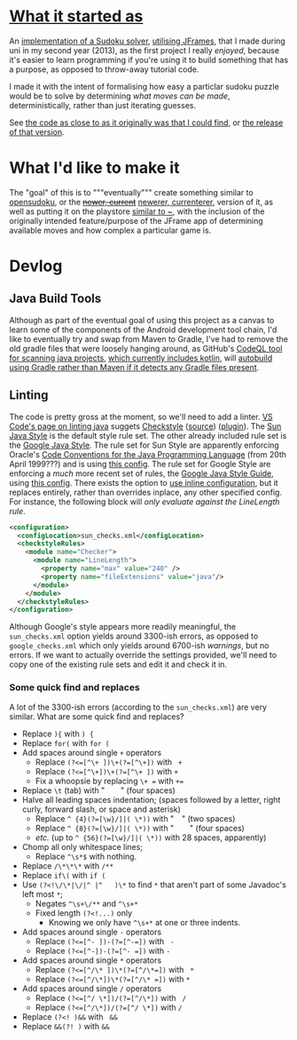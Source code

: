 # [What it started as](https://github.com/Skenvy/Sudoku/releases/tag/v0.0.0)
An [implementation of a Sudoku solver](https://github.com/Skenvy/Sudoku/blob/v0.0.0/Sudoku/APP/src/main/java/com/skenvy/sudoku/sudoku.java), [utilising JFrames](https://github.com/Skenvy/Sudoku/blob/v0.0.0/Sudoku/GUI/src/main/java/com/skenvy/sudokuGUI/sudokuGUI.java), that I made during uni in my second year (2013), as the first project I really _enjoyed_, because it's easier to learn programming if you're using it to build something that has a purpose, as opposed to throw-away tutorial code.

I made it with the intent of formalising how easy a particlar sudoku puzzle would be to solve by determining _what moves can be made_, deterministically, rather than just iterating guesses.

See [the code as close to as it originally was that I could find](https://github.com/Skenvy/Sudoku/tree/v0.0.0), or [the release of that version](https://github.com/Skenvy/Sudoku/releases/tag/v0.0.0).

# What I'd like to make it
The "goal" of this is to """eventually""" create something similar to [opensudoku](https://github.com/romario333/opensudoku), or the ~~[newer, current](https://github.com/ogarcia/opensudoku)~~ [newerer, currenterer](https://gitlab.com/opensudoku/opensudoku), version of it, as well as putting it on the playstore [similar to ~](https://play.google.com/store/apps/details?id=org.moire.opensudoku), with the inclusion of the originally intended feature/purpose of the JFrame app of determining available moves and how complex a particular game is. 

# Devlog
## Java Build Tools
Although as part of the eventual goal of using this project as a canvas to learn some of the components of the Android development tool chain, I'd like to eventually try and swap from Maven to Gradle, I've had to remove the old gradle files that were loosely hanging around, as GitHub's [CodeQL tool for scanning java projects](https://codeql.github.com/docs/codeql-overview/supported-languages-and-frameworks/#), [which currently includes kotlin](https://docs.github.com/en/code-security/code-scanning/automatically-scanning-your-code-for-vulnerabilities-and-errors/customizing-code-scanning#changing-the-languages-that-are-analyzed), will [autobuild using Gradle rather than Maven if it detects any Gradle files present](https://docs.github.com/en/code-security/code-scanning/automatically-scanning-your-code-for-vulnerabilities-and-errors/configuring-the-codeql-workflow-for-compiled-languages#java--and-kotlin).
## Linting
The code is pretty gross at the moment, so we'll need to add a linter. [VS Code's page on linting java](https://code.visualstudio.com/docs/java/java-linting) suggets [Checkstyle](https://checkstyle.sourceforge.io/) ([source](https://github.com/checkstyle/checkstyle)) ([plugin](https://maven.apache.org/plugins/maven-checkstyle-plugin/index.html)). The [Sun Java Style](https://checkstyle.org/sun_style.html) is the default style rule set. The other already included rule set is the [Google Java Style](https://checkstyle.org/google_style.html). The rule set for Sun Style are apparently enforcing Oracle's [Code Conventions for the Java Programming Language](https://www.oracle.com/java/technologies/javase/codeconventions-contents.html) (from 20th April 1999???) and is using [this config](https://github.com/checkstyle/checkstyle/blob/master/src/main/resources/sun_checks.xml). The rule set for Google Style are enforcing a _much_ more recent set of rules, the [Google Java Style Guide](https://google.github.io/styleguide/javaguide.html), using [this config](https://github.com/checkstyle/checkstyle/blob/master/src/main/resources/google_checks.xml). There exists the option to [use inline configuration](https://maven.apache.org/plugins/maven-checkstyle-plugin/examples/inline-checker-config.html), but it replaces entirely, rather than overrides inplace, any other specified config. For instance, the following block will _only evaluate against the LineLength rule_.
```xml
<configuration>
  <configLocation>sun_checks.xml</configLocation>
  <checkstyleRules>
    <module name="Checker">
      <module name="LineLength">
        <property name="max" value="240" />
        <property name="fileExtensions" value="java"/>
      </module>
    </module>
  </checkstyleRules>
</configuration>
```
Although Google's style appears more readily meaningful, the `sun_checks.xml` option yields around 3300-ish errors, as opposed to `google_checks.xml` which only yields around 6700-ish _warnings_, but no errors. If we want to actually override the settings provided, we'll need to copy one of the existing rule sets and edit it and check it in.
### Some quick find and replaces
A lot of the 3300-ish errors (according to the `sun_checks.xml`) are very similar. What are some quick find and replaces?
* Replace `){` with `) {`
* Replace `for(` with `for (`
* Add spaces around single `+` operators
    * Replace `(?<=[^\+ ])\+(?=[^\+])` with ` +`
    * Replace `(?<=[^\+])\+(?=[^\+ ])` with `+ `
    * Fix a whoopsie by replacing `\+ =` with `+=`
* Replace `\t` (tab) with "`    `" (four spaces)
* Halve all leading spaces indentation; (spaces followed by a letter, right curly, forward slash, or space and asterisk)
    * Replace `^ {4}(?=[\w}/]|( \*))` with "`  `" (two spaces)
    * Replace `^ {8}(?=[\w}/]|( \*))` with "`    `" (four spaces)
    * _etc._ (up to `^ {56}(?=[\w}/]|( \*))` with 28 spaces, apparently)
* Chomp all only whitespace lines;
    * Replace `^\s*$` with nothing.
* Replace `/\*\*\*` with `/**`
* Replace `if\(` with `if (`
* Use `(?<!\/\*|\/|^ |^   )\*` to find `*` that aren't part of some Javadoc's left most `*`;
    * Negates `^\s+\/**` and `^\s+*`
    * Fixed length `(?<!...)` only
        * Knowing we only have `^\s+*` at one or three indents.
* Add spaces around single `-` operators
    * Replace `(?<=[^- ])-(?=[^-=])` with ` -`
    * Replace `(?<=[^-])-(?=[^- =])` with `- `
* Add spaces around single `*` operators
    * Replace `(?<=[^/\* ])\*(?=[^/\*=])` with ` *`
    * Replace `(?<=[^/\*])\*(?=[^/\* =])` with `* `
* Add spaces around single `/` operators
    * Replace `(?<=[^/ \*])/(?=[^/\*])` with ` /`
    * Replace `(?<=[^/\*])/(?=[^/ \*])` with `/ `
* Replace `(?<! )&&` with ` &&`
* Replace `&&(?! )` with `&& `
